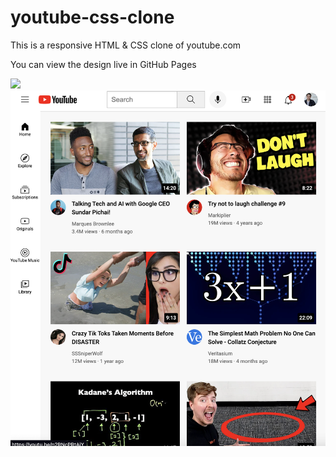 # youtube-css-clone

This is a responsive HTML & CSS clone of youtube.com

You can view the design live in GitHub Pages

![](./screenshot_1.png)
![](./screenshot_2.png)
